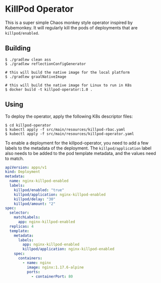 # KillPod Operator

This is a super simple Chaos monkey style operator inspired by Kubemonkey. It
will regularly kill the pods of deployments that are `killpod/enabled`.

## Building

```
$ ./gradlew clean ass
$ ./gradlew reflectionConfigGenerator

# this will build the native image for the local platform
$ ./gradlew graalNativeImage

# this will build the native image for Linux to run in K8s
$ docker build -t killpod-operator:1.0 .
```

## Using

To deploy the operator, apply the following K8s descriptor files:
```
$ cd killpod-operator
$ kubectl apply -f src/main/resources/killpod-rbac.yaml
$ kubectl apply -f src/main/resources/killpod-operator.yaml
```

To enable a deployment for the killpod-operator, you need to add a few labels
to the metadata of the deployment. The `killpod/application` label also needs
to be added to the pod template metadata, and the values need to match.

```yaml
apiVersion: apps/v1
kind: Deployment
metadata:
  name: nginx-killpod-enabled
  labels:
    killpod/enabled: "true"
    killpod/application: nginx-killpod-enabled
    killpod/delay: "30"
    killpod/amount: "2"
spec:
  selector:
    matchLabels:
      app: nginx-killpod-enabled
  replicas: 4
  template:
    metadata:
      labels:
        app: nginx-killpod-enabled
        killpod/application: nginx-killpod-enabled
    spec:
      containers:
        - name: nginx
          image: nginx:1.17.6-alpine
          ports:
            - containerPort: 80
```

